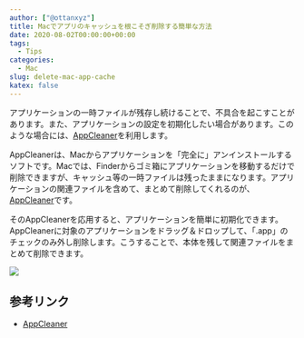 ```yaml
---
author: ["@ottanxyz"]
title: Macでアプリのキャッシュを根こそぎ削除する簡単な方法
date: 2020-08-02T00:00:00+00:00
tags:
  - Tips
categories:
  - Mac
slug: delete-mac-app-cache
katex: false
---
```

アプリケーションの一時ファイルが残存し続けることで、不具合を起こすことがあります。また、アプリケーションの設定を初期化したい場合があります。このような場合には、[AppCleaner](https://freemacsoft.net/appcleaner/)を利用します。

AppCleanerは、Macからアプリケーションを「完全に」アンインストールするソフトです。Macでは、Finderからゴミ箱にアプリケーションを移動するだけで削除できますが、キャッシュ等の一時ファイルは残ったままになります。アプリケーションの関連ファイルを含めて、まとめて削除してくれるのが、[AppCleaner](https://freemacsoft.net/appcleaner/)です。

そのAppCleanerを応用すると、アプリケーションを簡単に初期化できます。AppCleanerに対象のアプリケーションをドラッグ＆ドロップして、「.app」のチェックのみ外し削除します。こうすることで、本体を残して関連ファイルをまとめて削除できます。

![](/uploads/2020/08/screenshot-2020-08-02-19.21.00.png)

## 参考リンク

* [AppCleaner](https://freemacsoft.net/appcleaner/)